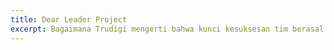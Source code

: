 ```yaml
---
title: Dear Leader Project
excerpt: Bagaimana Trudigi mengerti bahwa kunci kesuksesan tim berasal dari Koordinasi Tim yang hebat.
---
```



